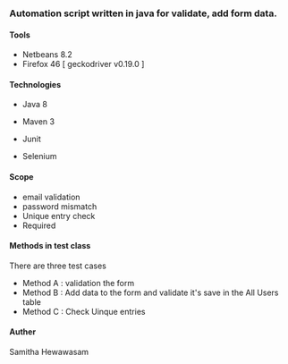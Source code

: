 ### Automation script written in java for validate, add form data.

#### Tools

- Netbeans 8.2
- Firefox 46 [ geckodriver v0.19.0 ]

#### Technologies


- Java 8

- Maven 3

- Junit

- Selenium 

#### Scope

- email validation
- password mismatch
- Unique entry check
- Required

#### Methods in test class

There are three test cases

- Method A : validation the form
- Method B : Add data to the form and validate it's save in the All Users table
- Method C : Check Uinque entries

####  Auther

Samitha Hewawasam
